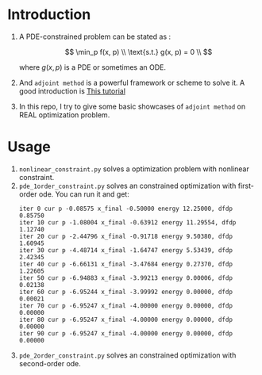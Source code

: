 # Introduction

1. A PDE-constrained problem can be stated as :

   $$
   \min_p f(x, p) \\
   \text{s.t.} g(x, p) = 0 \\
   $$

   where $g(x, p)$ is a PDE or sometimes an ODE.

2. And `adjoint method` is a powerful framework or scheme to solve it. A good introduction is [This tutorial](https://cs.stanford.edu/~ambrad/adjoint_tutorial.pdf)

3. In this repo, I try to give some basic showcases of `adjoint method` on REAL optimization problem.

# Usage

1. `nonlinear_constraint.py` solves a optimization problem with nonlinear constraint.
2. `pde_1order_constraint.py` solves an constrained optimization with first-order ode. You can run it and get:
   ```
   iter 0 cur p -0.08575 x_final -0.50000 energy 12.25000, dfdp 0.85750
   iter 10 cur p -1.08004 x_final -0.63912 energy 11.29554, dfdp 1.12740
   iter 20 cur p -2.44796 x_final -0.91718 energy 9.50380, dfdp 1.60945
   iter 30 cur p -4.48714 x_final -1.64747 energy 5.53439, dfdp 2.42345
   iter 40 cur p -6.66131 x_final -3.47684 energy 0.27370, dfdp 1.22605
   iter 50 cur p -6.94883 x_final -3.99213 energy 0.00006, dfdp 0.02138
   iter 60 cur p -6.95244 x_final -3.99992 energy 0.00000, dfdp 0.00021
   iter 70 cur p -6.95247 x_final -4.00000 energy 0.00000, dfdp 0.00000
   iter 80 cur p -6.95247 x_final -4.00000 energy 0.00000, dfdp 0.00000
   iter 90 cur p -6.95247 x_final -4.00000 energy 0.00000, dfdp 0.00000
   ```
3. `pde_2order_constraint.py` solves an constrained optimization with second-order ode.
